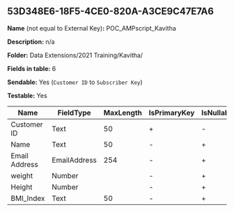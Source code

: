 ## 53D348E6-18F5-4CE0-820A-A3CE9C47E7A6

**Name** (not equal to External Key)**:** POC_AMPscript_Kavitha

**Description:** n/a

**Folder:** Data Extensions/2021 Training/Kavitha/

**Fields in table:** 6

**Sendable:** Yes (`Customer ID` to `Subscriber Key`)

**Testable:** Yes

| Name | FieldType | MaxLength | IsPrimaryKey | IsNullable | DefaultValue |
| --- | --- | --- | --- | --- | --- |
| Customer ID | Text | 50 | + | - |  |
| Name | Text | 50 | - | + |  |
| Email Address | EmailAddress | 254 | - | + |  |
| weight | Number |  | - | + |  |
| Height | Number |  | - | + |  |
| BMI_Index | Text | 50 | - | + |  |
